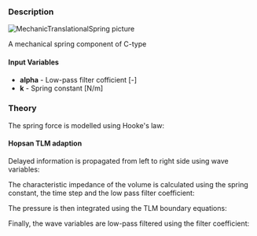 ### Description
![MechanicTranslationalSpring picture](springhelp.svg)

A mechanical spring component of C-type

#### Input Variables
* **alpha** - Low-pass filter cofficient [-]
* **k** - Spring constant [N/m]

### Theory
The spring force is modelled using Hooke's law:
<!---EQUATION F_2 = k(x_1 - x_2) --->

#### Hopsan TLM adaption
Delayed information is propagated from left to right side using wave variables:
<!---EQUATION \begin{cases}c'_1(t) = F_2(t-\Delta t) + Z_c v_2(t-\Delta t)\\c'_2(t) = F_1(t-\Delta t) + Z_c v_1(t-\Delta t)\end{cases} --->
The characteristic impedance of the volume is calculated using the spring constant, the time step and the low pass filter coefficient:
<!---EQUATION Z_c = \dfrac{k \Delta_t}{1-\alpha} --->
The pressure is then integrated using the TLM boundary equations:
<!---EQUATION \begin{cases}F_1(t) = c_1(t) + Z_c v_1(t)\\F_2(t) = c_2(t) + Z_c v_2(t)\end{cases} --->
Finally, the wave variables are low-pass filtered using the filter coefficient:
<!---EQUATION \begin{cases}c_1(t) = \alpha c_1(t-\Delta t) - (1-\alpha) c'_1(t)\\c_2(t) = \alpha c_2(t-\Delta t) - (1-\alpha) c'_2(t)\end{cases} --->


